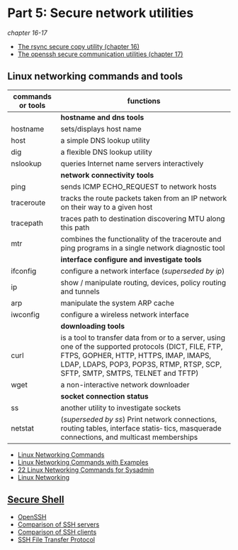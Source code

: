 # Part 5: Secure network utilities
*chapter 16-17*

* [The rsync secure copy utility (chapter 16)](https://en.wikipedia.org/wiki/Rsync)
* [The openssh secure communication utilities (chapter 17)](https://www.openssh.com/manual.html)

## Linux networking commands and tools

| commands or tools | functions |
| ----------------- | --------- |
|  | **hostname and dns tools** |
| hostname | sets/displays host name |
| host | a simple DNS lookup utility |
| dig | a flexible DNS lookup utility |
| nslookup | queries Internet name servers interactively |
|  | **network connectivity tools** |
| ping | sends ICMP ECHO_REQUEST to network hosts |
| traceroute | tracks  the route packets taken from an IP network on their way to a given host |
| tracepath | traces path to destination discovering MTU along this path |
| mtr | combines the functionality of the traceroute and ping programs in a single network diagnostic tool |
|  | **interface configure and investigate tools** |
| ifconfig | configure a network interface (*superseded by ip*) |
| ip | show / manipulate routing, devices, policy routing and tunnels |
| arp | manipulate the system ARP cache |
| iwconfig | configure a wireless network interface |
|  | **downloading tools** |
| curl | is  a tool to transfer data from or to a server, using one of the supported protocols (DICT, FILE, FTP, FTPS, GOPHER, HTTP, HTTPS,  IMAP, IMAPS,  LDAP,  LDAPS,  POP3, POP3S, RTMP, RTSP, SCP, SFTP, SMTP, SMTPS, TELNET and TFTP) |
| wget | a non-interactive network downloader |
| | **socket connection status**  |
| ss | another utility to investigate sockets |
| netstat  | (*superseded by ss*) Print network connections, routing tables, interface statis‐ tics, masquerade connections, and multicast memberships |



* [Linux Networking Commands](https://www.javatpoint.com/linux-networking-commands)
* [Linux Networking Commands with Examples](https://mindmajix.com/linux-networking-commands-best-examples)
* [22 Linux Networking Commands for Sysadmin](https://www.tecmint.com/linux-networking-commands/)
* [Linux Networking](https://en.wikibooks.org/wiki/Linux_Networking)

## [Secure Shell](https://en.wikipedia.org/wiki/Secure_Shell)



* [OpenSSH](https://en.wikibooks.org/wiki/OpenSSH)
* [Comparison of SSH servers](https://en.wikipedia.org/wiki/Comparison_of_SSH_servers)
* [Comparison of SSH clients](https://en.wikipedia.org/wiki/Comparison_of_SSH_clients)
* [SSH File Transfer Protocol](https://en.wikipedia.org/wiki/SSH_File_Transfer_Protocol)